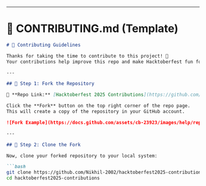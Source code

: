 
---

# 📘 CONTRIBUTING.md (Template)

```markdown
# 🤝 Contributing Guidelines  

Thanks for taking the time to contribute to this project! 🎉  
Your contributions help improve this repo and make Hacktoberfest fun for everyone. 🚀  

---

## 📌 Step 1: Fork the Repository  

🔗 **Repo Link:** [Hacktoberfest 2025 Contributions](https://github.com/Nikhil-2002/hacktoberfest2025-contributions)  

Click the **Fork** button on the top right corner of the repo page.  
This will create a copy of the repository in your GitHub account.  

![Fork Example](https://docs.github.com/assets/cb-23923/images/help/repository/fork_button.png)  

---

## 📌 Step 2: Clone the Fork  

Now, clone your forked repository to your local system:  

```bash
git clone https://github.com/Nikhil-2002/hacktoberfest2025-contributions.git
cd hacktoberfest2025-contributions

